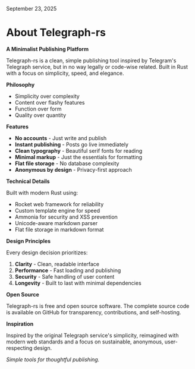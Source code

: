 September 23, 2025

# About Telegraph-rs
**A Minimalist Publishing Platform**

Telegraph-rs is a clean, simple publishing tool inspired by Telegram's Telegraph service, but in no way legally or code-wise related. Built in Rust with a focus on simplicity, speed, and elegance.

**Philosophy**

- Simplicity over complexity
- Content over flashy features
- Function over form
- Quality over quantity

**Features**

- **No accounts** - Just write and publish
- **Instant publishing** - Posts go live immediately
- **Clean typography** - Beautiful serif fonts for reading
- **Minimal markup** - Just the essentials for formatting
- **Flat file storage** - No database complexity
- **Anonymous by design** - Privacy-first approach

**Technical Details**

Built with modern Rust using:
- Rocket web framework for reliability
- Custom template engine for speed
- Ammonia for security and XSS prevention
- Unicode-aware markdown parser
- Flat file storage in markdown format

**Design Principles**

Every design decision prioritizes:
1. **Clarity** - Clean, readable interface
2. **Performance** - Fast loading and publishing
3. **Security** - Safe handling of user content
4. **Longevity** - Built to last with minimal dependencies

**Open Source**

Telegraph-rs is free and open source software. The complete source code is available on GitHub for transparency, contributions, and self-hosting.

**Inspiration**

Inspired by the original Telegraph service's simplicity, reimagined with modern web standards and a focus on sustainable, anonymous, user-respecting design.

*Simple tools for thoughtful publishing.*
